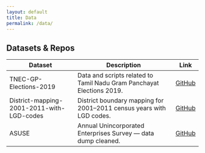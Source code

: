 ```yaml
---
layout: default
title: Data
permalink: /data/
---
```


<div class="container">
  <section class="section">
    <h2>Datasets & Repos</h2>
    <table class="table">
      <thead>
        <tr>
          <th>Dataset</th>
          <th>Description</th>
          <th>Link</th>
        </tr>
      </thead>
      <tbody>
        <tr>
          <td>TNEC-GP-Elections-2019</td>
          <td>Data and scripts related to Tamil Nadu Gram Panchayat Elections 2019.</td>
          <td><a href="https://github.com/vijayshree-jayaraman/TNEC-GP-Elections-2019" target="_blank">GitHub</a></td>
        </tr>
        <tr>
          <td>District-mapping-2001-2011-with-LGD-codes</td>
          <td>District boundary mapping for 2001–2011 census years with LGD codes.</td>
          <td><a href="https://github.com/vijayshree-jayaraman/District-mapping-2001-2011-with-LGD-codes" target="_blank">GitHub</a></td>
        </tr>
        <tr>
          <td>ASUSE</td>
          <td>Annual Unincorporated Enterprises Survey — data dump cleaned.</td>
          <td><a href="https://github.com/advaitmoharir/ASUSE" target="_blank">GitHub</a></td>
        </tr>
      </tbody>
    </table>
  </section>
</div>
